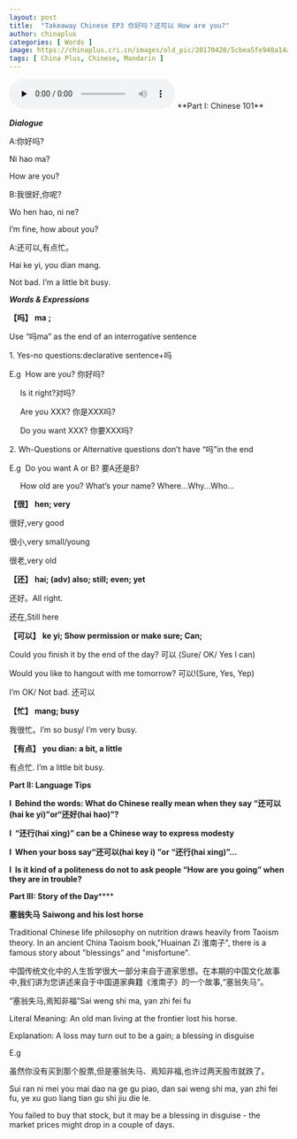 ```yaml
---
layout: post
title:  "Takeaway Chinese EP3 你好吗？还可以 How are you?"
author: chinaplus
categories: [ Words ]
image: https://chinaplus.cri.cn/images/old_pic/20170420/5cbea5fe940a14ab426d17dfc5779bac.jpg?x-oss-process=image/resize,w_600
tags: [ China Plus, Chinese, Mandarin ]
---
```

<audio id="audio" controls="" preload="none">
  <source id="mp3" src="https://chinaplus.cri.cn/media/2017/84c3792b-f700-4355-707a-c2f20eed6d78.mp3">
</audio>
**Part I: Chinese 101**

***Dialogue***

A:你好吗?

Ni hao ma?

How are you?

B:我很好,你呢?

Wo hen hao, ni ne?

I’m fine, how about you?

A:还可以,有点忙。

Hai ke yi, you dian mang.

Not bad. I’m a little bit busy.

***Words & Expressions***

**【吗】** **ma** **;**

Use “吗ma” as the end of an interrogative sentence

1. Yes-no questions:declarative sentence+吗

E.g  How are you? 你好吗?

     Is it right?对吗?

     Are you XXX? 你是XXX吗?

     Do you want XXX? 你要XXX吗?

2. Wh-Questions or Alternative questions don’t have “吗”in the end

E.g  Do you want A or B? 要A还是B?

     How old are you? What’s your name? Where...Why...Who...

**【很】** **hen; very**

很好,very good

很小,very small/young

很老,very old

**【还】** **hai; (adv) also; still; even; yet**

还好。All right.

还在,Still here

**【可以】** **ke yi; Show permission or make sure; Can;**

Could you finish it by the end of the day? 可以 (Sure/ OK/ Yes I can)

Would you like to hangout with me tomorrow? 可以!(Sure, Yes, Yep)

I’m OK/ Not bad. 还可以

**【忙】** **mang; busy**

我很忙。I’m so busy/ I’m very busy.

**【有点】** **you dian: a bit, a little**

有点忙. I’m a little bit busy.

**Part II: Language Tips**

**l  Behind the words: What do Chinese really mean when they say “还可以(hai ke yi)”or“还好(hai hao)”?**

**l  “还行(hai xing)” can be a Chinese way to express modesty**

**l  When your boss say“还可以(hai key i) ”or “还行(hai xing)”…**

**l  Is it kind of a politeness do not to ask people “How are you going” when they are in trouble?**

**Part III: Story of the Day******

**塞翁失马** **Saiwong and his lost horse**

Traditional Chinese life philosophy on nutrition draws heavily from Taoism theory. In an ancient China Taoism book,"Huainan Zi 淮南子", there is a famous story about "blessings" and "misfortune".

中国传统文化中的人生哲学很大一部分来自于道家思想。在本期的中国文化故事中,我们讲为您讲述来自于中国道家典籍《淮南子》的一个故事,“塞翁失马”。

“塞翁失马,焉知非福”Sai weng shi ma, yan zhi fei fu

Literal Meaning: An old man living at the frontier lost his horse.

Explanation: A loss may turn out to be a gain; a blessing in disguise

E.g

虽然你没有买到那个股票,但是塞翁失马、焉知非福,也许过两天股市就跌了。

Sui ran ni mei you mai dao na ge gu piao, dan sai weng shi ma, yan zhi fei fu, ye xu guo liang tian gu shi jiu die le.

You failed to buy that stock, but it may be a blessing in disguise - the market prices might drop in a couple of days.